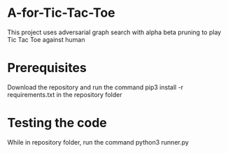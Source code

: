 # A-for-Tic-Tac-Toe
This project uses adversarial graph search with alpha beta pruning to play Tic Tac Toe against human

# Prerequisites
Download the repository and run the command pip3 install -r requirements.txt in the repository folder

# Testing the code
While in repository folder, run the command python3 runner.py
